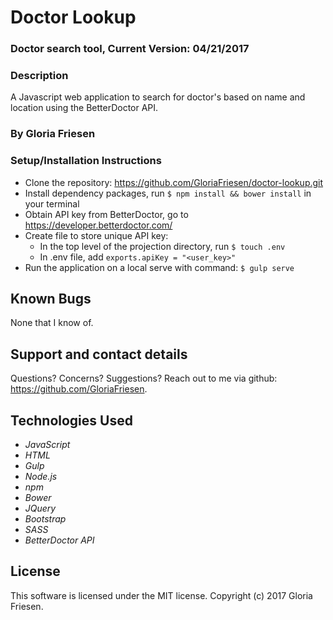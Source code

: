 # Doctor Lookup

### Doctor search tool, Current Version: 04/21/2017

### Description

A Javascript web application to search for doctor's based on name and location using the BetterDoctor API.

### By Gloria Friesen

### Setup/Installation Instructions
* Clone the repository: <https://github.com/GloriaFriesen/doctor-lookup.git>
* Install dependency packages, run `$ npm install && bower install` in your terminal
* Obtain API key from BetterDoctor, go to <https://developer.betterdoctor.com/>
* Create file to store unique API key:
  * In the top level of the projection directory, run `$ touch .env`
  * In .env file, add `exports.apiKey = "<user_key>"`
* Run the application on a local serve with command: `$ gulp serve`

## Known Bugs
None that I know of.

## Support and contact details
Questions? Concerns? Suggestions? Reach out to me via github: <https://github.com/GloriaFriesen>.

## Technologies Used
* _JavaScript_
* _HTML_
* _Gulp_
* _Node.js_
* _npm_
* _Bower_
* _JQuery_
* _Bootstrap_
* _SASS_
* _BetterDoctor API_

## License
This software is licensed under the MIT license.
Copyright (c) 2017 Gloria Friesen.
